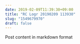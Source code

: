 ```yaml
---
date: 2019-02-09T11:39:30+09:00
title: "RC Logr 20190209 113930"
slug: "1549679970"
draft: false
---
```


Post content in markdown format
